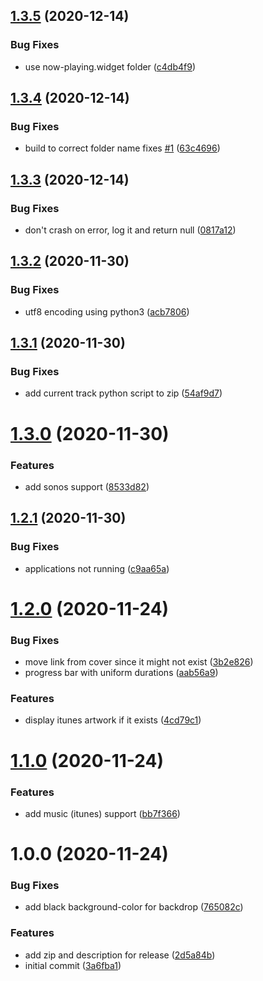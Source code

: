 ## [1.3.5](https://github.com/believer/uebersicht-now-playing/compare/v1.3.4...v1.3.5) (2020-12-14)


### Bug Fixes

* use now-playing.widget folder ([c4db4f9](https://github.com/believer/uebersicht-now-playing/commit/c4db4f9d92b019dfb4388cba722a4f7ae3eae7af))

## [1.3.4](https://github.com/believer/uebersicht-now-playing/compare/v1.3.3...v1.3.4) (2020-12-14)


### Bug Fixes

* build to correct folder name fixes [#1](https://github.com/believer/uebersicht-now-playing/issues/1) ([63c4696](https://github.com/believer/uebersicht-now-playing/commit/63c4696612907bc745ebbf9cac459aae30ffc1e6))

## [1.3.3](https://github.com/believer/uebersicht-now-playing/compare/v1.3.2...v1.3.3) (2020-12-14)


### Bug Fixes

* don't crash on error, log it and return null ([0817a12](https://github.com/believer/uebersicht-now-playing/commit/0817a125956bf7e8252651ff7f93913c5094a4f7))

## [1.3.2](https://github.com/believer/uebersicht-now-playing/compare/v1.3.1...v1.3.2) (2020-11-30)


### Bug Fixes

* utf8 encoding using python3 ([acb7806](https://github.com/believer/uebersicht-now-playing/commit/acb7806688b194ca0c700ab0521f1ddaa8bdb28d))

## [1.3.1](https://github.com/believer/uebersicht-now-playing/compare/v1.3.0...v1.3.1) (2020-11-30)


### Bug Fixes

* add current track python script to zip ([54af9d7](https://github.com/believer/uebersicht-now-playing/commit/54af9d72b7985500eeba7027904cac15927fbc21))

# [1.3.0](https://github.com/believer/uebersicht-now-playing/compare/v1.2.1...v1.3.0) (2020-11-30)


### Features

* add sonos support ([8533d82](https://github.com/believer/uebersicht-now-playing/commit/8533d8297ab8c13be0b664e950a258d47478d713))

## [1.2.1](https://github.com/believer/uebersicht-now-playing/compare/v1.2.0...v1.2.1) (2020-11-30)


### Bug Fixes

* applications not running ([c9aa65a](https://github.com/believer/uebersicht-now-playing/commit/c9aa65af74b13af5d4aceca3598e9c3459e12429))

# [1.2.0](https://github.com/believer/uebersicht-now-playing/compare/v1.1.0...v1.2.0) (2020-11-24)


### Bug Fixes

* move link from cover since it might not exist ([3b2e826](https://github.com/believer/uebersicht-now-playing/commit/3b2e82658a015cd128dcb3b6610d8fddbd593af5))
* progress bar with uniform durations ([aab56a9](https://github.com/believer/uebersicht-now-playing/commit/aab56a9cd971bd7b2035bb80b64117e2b0c1d2c2))


### Features

* display itunes artwork if it exists ([4cd79c1](https://github.com/believer/uebersicht-now-playing/commit/4cd79c12151264324a195fb7d326f4fbbab6fbea))

# [1.1.0](https://github.com/believer/uebersicht-now-playing/compare/v1.0.0...v1.1.0) (2020-11-24)


### Features

* add music (itunes) support ([bb7f366](https://github.com/believer/uebersicht-now-playing/commit/bb7f3666361bf31ab0ad113e5f4690e48e56d92e))

# 1.0.0 (2020-11-24)


### Bug Fixes

* add black background-color for backdrop ([765082c](https://github.com/believer/uebersicht-now-playing/commit/765082cfa3b32c968bda227a89b9e099086afd94))


### Features

* add zip and description for release ([2d5a84b](https://github.com/believer/uebersicht-now-playing/commit/2d5a84b2a59648bf7b0cb4e45b11d147ca5c8753))
* initial commit ([3a6fba1](https://github.com/believer/uebersicht-now-playing/commit/3a6fba1bfc763b7b6a6fa11556fd3e4c835ab87a))
